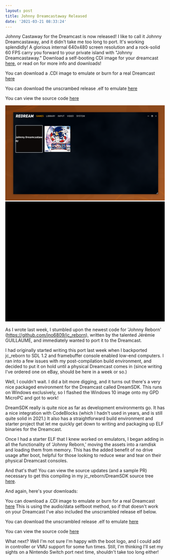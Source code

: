 ```yaml
---
layout: post
title: Johnny Dreamcastaway Released 
date: '2021-03-21 08:33:24'
---
```

Johnny Castaway for the Dreamcast is now released!  I like to call it Johnny Dreamcastaway, and it didn't take me too long to port. It's working splendidly!  A glorious internal 640x480 screen resolution and a rock-solid 60 FPS carry you forward to your private island with "Johnny Dreamcastaway." Download a self-booting CDI image for your dreamcast [here](https://github.com/huntergdavis/jc_reborn/blob/DreamSDK/johnny.cdi), or read on for more info and downloads!

You can download a .CDI image to emulate or burn for a real Dreamcast [here](https://github.com/huntergdavis/jc_reborn/blob/DreamSDK/johnny.cdi)

You can download the unscrambed release .elf to emulate [here](https://github.com/huntergdavis/jc_reborn/blob/DreamSDK/johnny_dreamcastaway.elf)

You can view the source code [here](https://github.com/huntergdavis/jc_reborn/tree/DreamSDK)


<img src="https://github.com/huntergdavis/huntergdavis.github.io/raw/master/content/images/2021/johnny_emu.png" width="1126">

<img src="https://github.com/huntergdavis/huntergdavis.github.io/raw/master/content/images/2021/johnny_load.gif" width="640">


As I wrote last week, I stumbled upon the newest code for 'Johnny Reborn' (https://github.com/jno6809/jc_reborn), written by the talented Jérémie GUILLAUME, and immediately wanted to port it to the Dreamcast.

I had originally started writing this port last week when I backported jc_reborn to SDL 1.2 and framebuffer console enabled low-end computers.  I ran into a few issues with my post-compilation build environment, and decided to put it on hold until a physical Dreamcast comes in (since writing I've ordered one on eBay, should be here in a week or so.)   

Well, I couldn't wait.  I did a bit more digging, and it turns out there's a very nice packaged environment for the Dreamcast called DreamSDK.  This runs on Windows exclusively, so I flashed the Windows 10 image onto my GPD MicroPC and got to work!  

DreamSDK really is quite nice as far as development environments go.  It has a nice integration with CodeBlocks (which I hadn't used in years, and is still quite solid in 2021.)  It also has a straightforward build environment and starter project that let me quickly get down to writing and packaging up ELF binaries for the Dreamcast.   

Once I had a starter ELF that I knew worked on emulators, I began adding in all the functionality of 'Johnny Reborn,' moving the assets into a ramdisk and loading them from memory.  This has the added benefit of no drive usage after boot, helpful for those looking to reduce wear and tear on their physical Dreamcast consoles. 

And that's that!  You can view the source updates (and a sample PR) necessary to get this compiling in my jc_reborn/DreamSDK source tree [here](https://github.com/huntergdavis/jc_reborn/compare/SDL1.2...huntergdavis:DreamSDK?expand=1).

And again, here's your downloads: 

You can download a .CDI image to emulate or burn for a real Dreamcast [here](https://github.com/huntergdavis/jc_reborn/blob/DreamSDK/johnny.cdi)  This is using the audio/data selfboot method, so if that doesn't work on your Dreamcast I've also included the unscrambled release elf below.

You can download the unscrambled release .elf to emulate [here](https://github.com/huntergdavis/jc_reborn/blob/DreamSDK/johnny_dreamcastaway.elf)

You can view the source code [here](https://github.com/huntergdavis/jc_reborn/tree/DreamSDK)


What next?  Well I'm not sure I'm happy with the boot logo, and I could add in controller or VMU support for some fun times.  Still, I'm thinking I'll set my sights on a Nintendo Switch port next time, shouldn't take too long either!  
 
